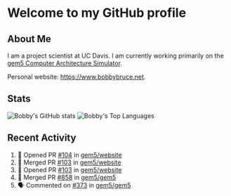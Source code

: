 # Welcome to my GitHub profile

## About Me

I am a project scientist at UC Davis. I am currently working primarily on the [gem5 Computer Architecture Simulator](https://github.com/gem5).

Personal website: <https://www.bobbybruce.net>.

## Stats

![Bobby's GitHub stats](https://github-readme-stats.vercel.app/api?username=bobbyrbruce&show_icons=true&theme=responsive&include_all_commits=true&count_private=true&show=reviews&disable_animations=true)
![Bobby's Top Languages ](https://github-readme-stats.vercel.app/api/top-langs/?username=bobbyrbruce&layout=compact&theme=responsive&count_private=true&langs_count=10&disable_animations=true)

## Recent Activity

<!--START_SECTION:activity-->
1. 💪 Opened PR [#104](https://github.com/gem5/website/pull/104) in [gem5/website](https://github.com/gem5/website)
2. 🎉 Merged PR [#103](https://github.com/gem5/website/pull/103) in [gem5/website](https://github.com/gem5/website)
3. 💪 Opened PR [#103](https://github.com/gem5/website/pull/103) in [gem5/website](https://github.com/gem5/website)
4. 🎉 Merged PR [#858](https://github.com/gem5/gem5/pull/858) in [gem5/gem5](https://github.com/gem5/gem5)
5. 🗣 Commented on [#373](https://github.com/gem5/gem5/issues/373#issuecomment-1939303456) in [gem5/gem5](https://github.com/gem5/gem5)
<!--END_SECTION:activity-->
